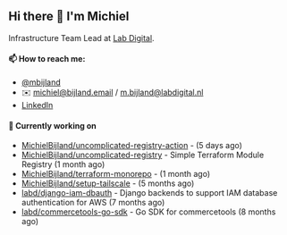 ## Hi there 👋 I'm Michiel

Infrastructure Team Lead at [Lab Digital](https://www.labdigital.nl).

#### 📫 How to reach me:

- [@mbijland](https://twitter.com/mbijland)
- ✉️ michiel@bijland.email / m.bijland@labdigital.nl
- [LinkedIn](https://www.linkedin.com/in/michielbijland/)

#### 👷 Currently working on


- [MichielBijland/uncomplicated-registry-action](https://github.com/MichielBijland/uncomplicated-registry-action) -  (5 days ago)
- [MichielBijland/uncomplicated-registry](https://github.com/MichielBijland/uncomplicated-registry) - Simple Terraform Module Registry  (1 month ago)
- [MichielBijland/terraform-monorepo](https://github.com/MichielBijland/terraform-monorepo) -  (1 month ago)
- [MichielBijland/setup-tailscale](https://github.com/MichielBijland/setup-tailscale) -  (5 months ago)
- [labd/django-iam-dbauth](https://github.com/labd/django-iam-dbauth) - Django backends to support IAM database authentication for AWS (7 months ago)
- [labd/commercetools-go-sdk](https://github.com/labd/commercetools-go-sdk) - Go SDK for commercetools (8 months ago)
